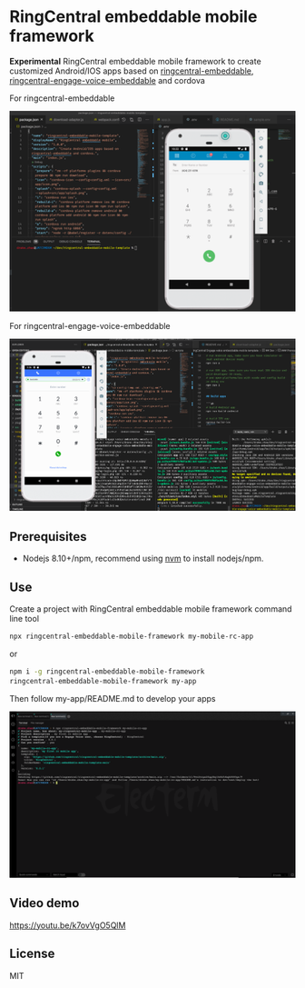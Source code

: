 # RingCentral embeddable mobile framework

**Experimental** RingCentral embeddable mobile framework to create customized Android/IOS apps based on [ringcentral-embeddable](https://github.com/ringcentral/ringcentral-embeddable), [ringcentral-engage-voice-embeddable](https://github.com/ringcentral/engage-voice-embeddable) and cordova

For ringcentral-embeddable

![ ](screenshots/s1.png)

For ringcentral-engage-voice-embeddable

![ ](screenshots/s3.png)

## Prerequisites

- Nodejs 8.10+/npm, recommend using [nvm](https://github.com/creationix/nvm) to install nodejs/npm.

## Use

Create a project with RingCentral embeddable mobile framework command line tool

```sh
npx ringcentral-embeddable-mobile-framework my-mobile-rc-app
```

or

```sh
npm i -g ringcentral-embeddable-mobile-framework
ringcentral-embeddable-mobile-framework my-app
```

Then follow my-app/README.md to develop your apps

![ ](screenshots/s2.png)

## Video demo

https://youtu.be/k7ovVgO5QlM

## License

MIT
